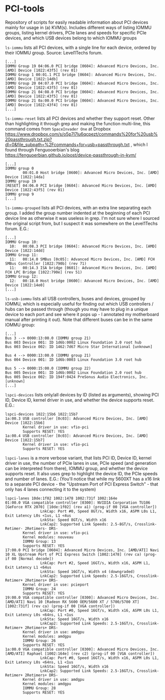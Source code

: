# PCI-tools
Repository of scripts for easily readable information about PCI devices mainly for usage in (a) KVM(s). Includes different ways of listing IOMMU groups, listing kernel drivers, PCIe lanes and speeds for specific PCIe devices, and which USB devices belong to which IOMMU groups


`ls-iommu` lists all PCI devices, with a single line for each device, ordered by their IOMMU group. Source: Level1Techs forum.
```
[...]
IOMMU Group 19 04:06.0 PCI bridge [0604]: Advanced Micro Devices, Inc. [AMD] Device [1022:43f5] (rev 01)
IOMMU Group 1 00:01.1 PCI bridge [0604]: Advanced Micro Devices, Inc. [AMD] Device [1022:14db]
IOMMU Group 20 04:07.0 PCI bridge [0604]: Advanced Micro Devices, Inc. [AMD] Device [1022:43f5] (rev 01)
IOMMU Group 21 04:08.0 PCI bridge [0604]: Advanced Micro Devices, Inc. [AMD] Device [1022:43f5] (rev 01)
IOMMU Group 21 0a:00.0 PCI bridge [0604]: Advanced Micro Devices, Inc. [AMD] Device [1022:43f4] (rev 01)
[...]
```

`ls-iommu-reset` lists all PCI devices and whether they support reset. Other than highlighting it through grep and making the function multi-line, this command comes from `SpaceInvader One` at Dropbox https://www.dropbox.com/s/o5p7l7lu6qcpezt/commands%20for%20usb%20passthrough.txt.zip?dl=0&file_subpath=%2Fcommands+for+usb+passthrough.txt , which I found through Fenguooerbian's blog https://fenguoerbian.github.io/post/device-passthrough-in-kvm/
```
[...]
IOMMU group 0
        00:01.0 Host bridge [0600]: Advanced Micro Devices, Inc. [AMD] Device [1022:14da]
IOMMU group 19
[RESET] 04:06.0 PCI bridge [0604]: Advanced Micro Devices, Inc. [AMD] Device [1022:43f5] (rev 01)
IOMMU group 9
[...]
```


`ls-iommu-grouped` lists all PCI devices, with an extra line separating each group. I added the group number indented at the beginning of each PCI device line as otherwise it was useless in grep. I'm not sure where I sourced the original script from, but I suspect it was somewhere on the Level1Techs forum. E.G.:
```
[...]
IOMMU Group 10:
  10:   00:08.3 PCI bridge [0604]: Advanced Micro Devices, Inc. [AMD] Device [1022:14dd]
IOMMU Group 11:
  11:   00:14.0 SMBus [0c05]: Advanced Micro Devices, Inc. [AMD] FCH SMBus Controller [1022:790b] (rev 71)
  11:   00:14.3 ISA bridge [0601]: Advanced Micro Devices, Inc. [AMD] FCH LPC Bridge [1022:790e] (rev 51)
IOMMU Group 12:
  12:   00:18.0 Host bridge [0600]: Advanced Micro Devices, Inc. [AMD] Device [1022:14e0]
[...]
```

`ls-usb-iommu` lists all USB controllers, buses and devices, grouped by IOMMU, which is especially useful for finding out which USB controllers / hubs can be passed through (though you may have to plug in a unique device to each port and see where it pops up - I annotated my motherboard manual after printing it out). Note that different buses can be in the same IOMMU group:
```
[...]
Bus 3 --> 0000:13:00.0 (IOMMU group 21)
Bus 003 Device 001: ID 1d6b:0002 Linux Foundation 2.0 root hub
Bus 003 Device 002: ID 1462:7d67 Micro Star International [unknown]

Bus 4 --> 0000:13:00.0 (IOMMU group 21)
Bus 004 Device 001: ID 1d6b:0003 Linux Foundation 3.0 root hub

Bus 5 --> 0000:15:00.0 (IOMMU group 22)
Bus 005 Device 001: ID 1d6b:0002 Linux Foundation 2.0 root hub
Bus 005 Device 002: ID 194f:0424 PreSonus Audio Electronics, Inc. [unknown]
[...]

```

`lspci-devices` lists only/all devices by ID (listed as arguments), showing PCI ID, Device ID, kernel driver in use, and whether the device supports reset. E.G.:
```
lspci-devices 1022:15b6 1022:15b7
1a:00.3 USB controller [0c03]: Advanced Micro Devices, Inc. [AMD] Device [1022:15b6]
        Kernel driver in use: vfio-pci
        Supports RESET: YES
1a:00.4 USB controller [0c03]: Advanced Micro Devices, Inc. [AMD] Device [1022:15b7]
        Kernel driver in use: vfio-pci
        Supports RESET: YES
```

`lspci-lanes` is a more verbose variant, that lists PCI ID, Device ID, kernel driver in use, the number of PCIe lanes in use, PCIe speed (and generation can be interpreted from there), IOMMU group, and whether the device supports reset. It also uses grep to highlight the device ID, the PCIe speeds and number of lanes. E.G.: (You'll notice that while my 5600XT has a x16 link to a separate PCI device - the "Upstream Port of PCI Express Switch" - that only has 4 lanes connecting it to the system)
```
lspci-lanes 10de:1f02 1002:1478 1002:731f 1002:164e
01:00.0 VGA compatible controller [0300]: NVIDIA Corporation TU106 [GeForce RTX 2070] [10de:1f02] (rev a1) (prog-if 00 [VGA controller])
                LnkCap: Port #0, Speed 8GT/s, Width x16, ASPM L0s L1, Exit Latency L0s <1us, L1 <4us
                LnkSta: Speed 8GT/s, Width x16
                LnkCap2: Supported Link Speeds: 2.5-8GT/s, Crosslink- Retimer- 2Retimers- DRS-
        Kernel driver in use: vfio-pci
        Kernel modules: nouveau
        IOMMU Group: 13
        Supports RESET: YES
17:00.0 PCI bridge [0604]: Advanced Micro Devices, Inc. [AMD/ATI] Navi 10 XL Upstream Port of PCI Express Switch [1002:1478] (rev ca) (prog-if 00 [Normal decode])
                LnkCap: Port #2, Speed 16GT/s, Width x16, ASPM L1, Exit Latency L1 <64us
                LnkSta: Speed 16GT/s, Width x4 (downgraded)
                LnkCap2: Supported Link Speeds: 2.5-16GT/s, Crosslink- Retimer+ 2Retimers+ DRS-
        Kernel driver in use: pcieport
        IOMMU Group: 24
        Supports RESET: YES
19:00.0 VGA compatible controller [0300]: Advanced Micro Devices, Inc. [AMD/ATI] Navi 10 [Radeon RX 5600 OEM/5600 XT / 5700/5700 XT] [1002:731f] (rev ca) (prog-if 00 [VGA controller])
                LnkCap: Port #0, Speed 16GT/s, Width x16, ASPM L0s L1, Exit Latency L0s <64ns, L1 <1us
                LnkSta: Speed 16GT/s, Width x16
                LnkCap2: Supported Link Speeds: 2.5-16GT/s, Crosslink- Retimer+ 2Retimers+ DRS-
        Kernel driver in use: amdgpu
        Kernel modules: amdgpu
        IOMMU Group: 26
        Supports RESET: YES
1a:00.0 VGA compatible controller [0300]: Advanced Micro Devices, Inc. [AMD/ATI] Raphael [1002:164e] (rev c2) (prog-if 00 [VGA controller])
                LnkCap: Port #0, Speed 16GT/s, Width x16, ASPM L0s L1, Exit Latency L0s <64ns, L1 <1us
                LnkSta: Speed 16GT/s, Width x16
                LnkCap2: Supported Link Speeds: 2.5-16GT/s, Crosslink- Retimer+ 2Retimers+ DRS-
        Kernel driver in use: amdgpu
        Kernel modules: amdgpu
        IOMMU Group: 28
        Supports RESET: YES
```
